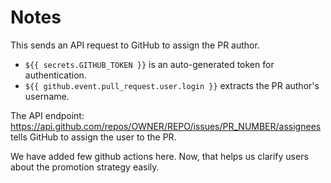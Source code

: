 # Notes

This sends an API request to GitHub to assign the PR author.
- `${{ secrets.GITHUB_TOKEN }}` is an auto-generated token for authentication.
- `${{ github.event.pull_request.user.login }}` extracts the PR author's username.

The API endpoint: https://api.github.com/repos/OWNER/REPO/issues/PR_NUMBER/assignees tells GitHub to assign the user to the PR.

We have added few github actions here.
Now, that helps us clarify users about the promotion strategy easily.
